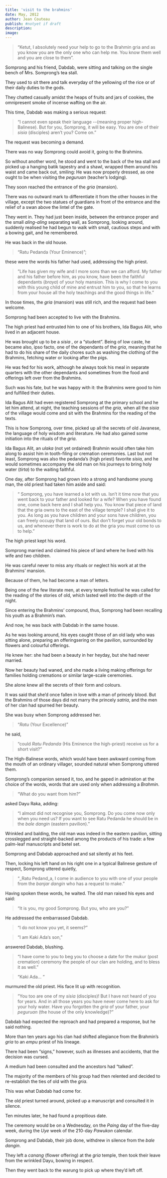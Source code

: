```yaml
---
title: 'visit to the brahmins'
date: May, 2012
author: Jean Couteau
publish: #notyet if draft
description:
image:
---
```

>“Ketut, I absolutely need your help to go to the Brahmin gria and as you know you are the only one who can help me. You know them well and you are close to them”.

Somprong and his friend, Dabdab, were sitting and talking on the single bench of Mrs. Somprong’s tea stall.

They used to sit there and talk everyday of the yellowing of the rice or of their daily duties to the gods.

They chatted casually amidst the heaps of fruits and jars of cookies, the omnipresent smoke of incense wafting on the air.

This time, Dabdab was making a serious request:

>“I cannot even speak their language --(meaning proper high-Balinese). But for you, Somprong, it will be easy. You are one of their _sisia_ (disciples) aren’t you? Come on.”

The request was becoming a demand.

There was no way Somprong could avoid it, going to the Brahmins.

So without another word, he stood and went to the back of the tea stall and picked up a hanging batik tapestry and a shawl, wrapped them around his waist and came back out, smiling: He was now properly dressed, as one ought to be when visiting the _peguruan_ (teacher’s lodging).

They soon reached the entrance of the _gria_ (mansion).

There was no outward mark to differentiate it from the other houses in the village, except the two statues of guardians in front of the entrance and the relief of a swan above the lintel of the gate.

They went in. They had just been inside, between the entrance proper and the small _aling-aling_ separating wall, as Somprong, looking around, suddenly realised he had begun to walk with small, cautious steps and with a bowing gait, and he remembered.

He was back in the old house.

>“Ratu Pedanda (Your Eminence)”;

these were the words his father had used, addressing the high priest.

>”Life has given my wife and I more sons than we can afford. My father and his father before him, as you know, have been the faithful dependants (_braya_) of your holy mansion. This is why I come to you with this young child of mine and entrust him to you, so that he learns from your house all the holy teachings and the good things in life.”

In those times, the _gria_ (mansion) was still rich, and the request had been welcome.

Somprong had been accepted to live with the Brahmins.

The high priest had entrusted him to one of his brothers, Ida Bagus Alit, who lived in an adjacent house.

He was brought up to be a _sisia_ , or a “student”. Being of low caste, he became also, ipso facto, one of the dependants of the _gria_, meaning that he had to do his share of the daily chores such as washing the clothing of the Brahmins, fetching water or looking after the pigs.

He was fed for his work, although he always took his meal in separate quarters with the other dependants and sometimes from the food and offerings left over from the Brahmins.

Such was his fate, but he was happy with it: the Brahmins were good to him and fulfilled their duties.

Ida Bagus Alit had even registered Somprong at the primary school and he let him attend, at night, the teaching sessions of the _gria_, when all the _sisia_ of the village would come and sit with the Brahmins for the reading of the texts.

This is how Somprong, over time, picked up all the secrets of old Javanese, the language of holy wisdom and literature. He had also gained some initiation into the rituals of the _gria_.

Ida Bagus Alit, an _ulaka_ (not yet ordained) Brahmin would often take him along to assist him in tooth-filing or cremation ceremonies. Last but not least, Somprong was also the pedanda’s (high priest) favorite _sisia_, and he would sometimes accompany the old man on his journeys to bring holy water (_tirta_) to the waiting faithful.


One day, after Somprong had grown into a strong and handsome young man, the old priest had taken him aside and said:

>“ Somprong, you have learned a lot with us. Isn’t it time now that you went back to your father and looked for a wife? When you have found one, come back here and I shall help you. You know that piece of land that the gria owns to the east of the village temple? I shall give it to you. As long as you have children and your sons have children, you can freely occupy that land of ours. But don’t forget your old bonds to us, and whenever there is work to do at the gria you must come to us to help.”

The high priest kept his word.

Somprong married and claimed his piece of land where he lived with his wife and two children.

He was careful never to miss any rituals or neglect his work at at the Brahmins’ mansion.

Because of them, he had become a man of letters.

Being one of the few literate men, at every temple festival he was called for the reading of the stories of old, which lasted well into the depth of the night.

Since entering the Brahmins’ compound, thus, Somprong had been recalling his youth as a Brahmin’s man.

And now, he was back with Dabdab in the same house.

As he was looking around, his eyes caught those of an old lady who was sitting alone, preparing an offeringsering on the pavilion, surrounded by flowers and colourful offerings.

He knew her: she had been a beauty in her heyday, but she had never married.

Now her beauty had waned, and she made a living making offerings for families holding cremations or similar large-scale ceremonies.

She alone knew all the secrets of their form and colours.

It was said that she’d once fallen in love with a man of princely blood. But the Brahmins of those days did not marry the princely _satria_, and the men of her clan had spurned her beauty.


She was busy when Somprong addressed her.

>“_Ratu_ (Your Excellence)”

he said,

>“could _Ratu Pedanda_ (His Eminence the high-priest) receive us for a short visit?”

The High-Balinese words, which would have been awkward coming from the mouth of an ordinary villager, sounded natural when Somprong uttered them.

Somprong’s companion sensed it, too, and he gaped in admiration at the choice of the words, words that are used only when addressing a _Brahmin_.

>“What do you want from him?”

asked Dayu Raka, adding:

>“I almost did not recognise you, Somprong. Do you come now only when you need us? If you want to see Ratu Pedanda he should be in the _bale dangin_ (eastern pavilion).”

Wrinkled and balding, the old man was indeed in the eastern pavilion, sitting crosslegged and straight-backed among the products of his trade: a few palm-leaf manuscripts and betel set.

Somprong and Dabdab approached and sat silently at his feet.

Then, locking his left hand on his right one in a typical Balinese gesture of respect, Somprong uttered quietly,

>“_Ratu Pedand_a, I come in audience to you with one of your people from the _banjar dangin_ who has a request to make.”

Having spoken these words, he waited. The old man raised his eyes and said:

>“It is you, my good Somprong. But you, who are you?”

He addressed the embarrassed Dabdab.

>“I do not know you yet, it seems?”

>“I am Kaki Ada‘s son,”

answered Dabdab, blushing.

>“I have come to you to beg you to choose a date for the mukur (post cremation) ceremony the people of our clan are holding, and to bless it as well.”

>“Kaki Ada… “

murmured the old priest. His face lit up with recognition.

>”You too are one of my _sisia_ (disciples)! But I have not heard of you for years. And in all those years you have never come here to ask for your holy water. Have you forgotten the _gria_ of your father, your _peguruan_ (the house of the only knowledge)?”

Dabdab had expected the reproach and had prepared a response, but he said nothing.

More than ten years ago his clan had shifted allegiance from the Brahmin’s _gria_ to an _empu_ priest of his lineage.

There had been “signs,” however, such as illnesses and accidents, that the decision was cursed.

A medium had been consulted and the ancestors had “talked”.

The majority of the members of his group had then relented and decided to re-establish the ties of old with the _gria_.

This was what Dabdab had come for.

The old priest turned around, picked up a manuscript and consulted it in silence.

Ten minutes later, he had found a propitious date.

The ceremony would be on a Wednesday, on the _Paing_ day of the five-day week, during the _Uye_ week of the 210-day _Pawukon_ calendar.

Somprong and Dabdab, their job done, withdrew in silence from the _bale dangin_.

They left a _canang_ (flower offering) at the _gria_ temple, then took their leave from the wrinkled Dayu, bowing in respect.

Then they went back to the warung to pick up where they’d left off.
